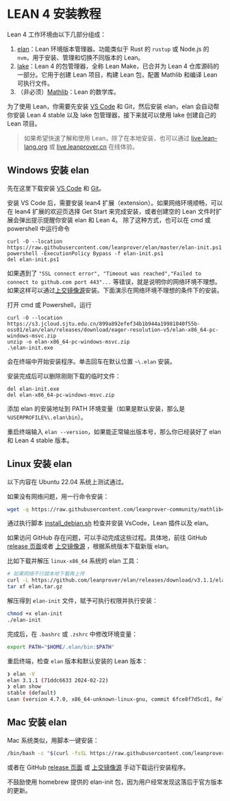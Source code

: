 # LEAN 4 安装教程 

Lean 4 工作环境由以下几部分组成：

1. [elan](https://github.com/leanprover/elan)：Lean 环境版本管理器。功能类似于 Rust 的 `rustup` 或 Node.js 的 `nvm`，用于安装、管理和切换不同版本的 Lean。
2. [lake](https://github.com/leanprover/lake)：Lean 4 的包管理器，全称 Lean Make，已合并为 Lean 4 仓库源码的一部分。它用于创建 Lean 项目，构建 Lean 包，配置 Mathlib 和编译 Lean 可执行文件。
3. （非必须）[Mathlib](https://leanprover-community.github.io/mathlib4_docs/)：Lean 的数学库。

为了使用 Lean，你需要先安装 [VS Code](https://code.visualstudio.com/) 和 Git，然后安装 elan，elan 会自动帮你安装 Lean 4 stable 以及 lake 包管理器，接下来就可以使用 lake 创建自己的 Lean 项目。

> 如果希望快速了解和使用 Lean，除了在本地安装，也可以通过 [live.lean-lang.org](https://live.lean-lang.org) 或 [live.leanprover.cn](https://live.leanprover.cn) 在线体验。

## Windows 安装 elan

先在这里下载安装 [VS Code](https://code.visualstudio.com/download) 和 [Git](https://gitforwindows.org/)。

安装 VS Code 后，需要安装 lean4 扩展（extension）。如果网络环境顺畅，可以在 lean4 扩展的欢迎页选择 Get Start 来完成安装，或者创建空的 Lean 文件时扩展会弹出提示提醒你安装 elan 和 Lean 4。
除了这种方式，也可以在 cmd 或 powershell 中运行命令

```
curl -O --location https://raw.githubusercontent.com/leanprover/elan/master/elan-init.ps1
powershell -ExecutionPolicy Bypass -f elan-init.ps1
del elan-init.ps1
```

如果遇到了 `"SSL connect error", "Timeout was reached","Failed to connect to github.com port 443"...` 等错误，就是说明你的网络环境不理想。如果这样可以通过[上交镜像源](https://s3.jcloud.sjtu.edu.cn/899a892efef34b1b944a19981040f55b-oss01/elan/mirror_clone_list.html)安装。下面演示在网络环境不理想的条件下的安装。

打开 cmd 或 Powershell，运行
```
curl -O --location https://s3.jcloud.sjtu.edu.cn/899a892efef34b1b944a19981040f55b-oss01/elan/elan/releases/download/eager-resolution-v5/elan-x86_64-pc-windows-msvc.zip
unzip -o elan-x86_64-pc-windows-msvc.zip
.\elan-init.exe
```
会在终端中开始安装程序。单击回车在默认位置 `~\.elan` 安装。

安装完成后可以删除刚刚下载的临时文件：

```
del elan-init.exe
del elan-x86_64-pc-windows-msvc.zip
```

添加 elan 的安装地址到 PATH 环境变量（如果是默认安装，那么是 `%USERPROFILE%\.elan\bin`）。

重启终端输入 `elan --version`，如果能正常输出版本号，那么你已经装好了 elan 和 Lean 4 stable 版本。

## Linux 安装 elan

以下内容在 Ubuntu 22.04 系统上测试通过。

如果没有网络问题，用一行命令安装：

```bash
wget -q https://raw.githubusercontent.com/leanprover-community/mathlib4/master/scripts/install_debian.sh && bash install_debian.sh ; rm -f install_debian.sh && source ~/.profile
```

通过执行脚本 [install_debian.sh](https://raw.githubusercontent.com/leanprover-community/mathlib4/master/scripts/install_debian.sh) 检查并安装 VsCode，Lean 插件以及 elan。

如果访问 GitHub 存在问题，可以手动完成这些过程。具体地，前往 GitHub [release 页面](https://github.com/leanprover/elan/releases)或者 [上交镜像源](https://s3.jcloud.sjtu.edu.cn/899a892efef34b1b944a19981040f55b-oss01/elan/mirror_clone_list.html) ，根据系统版本下载新版 elan。

比如下载并解压 `linux-x86_64` 系统的 elan 工具：

```bash
# 如果网络不行就本地下载再上传
curl -L https://github.com/leanprover/elan/releases/download/v3.1.1/elan-x86_64-unknown-linux-gnu.tar.gz -o elan.tar.gz
tar xf elan.tar.gz
```

解压得到 `elan-init` 文件，赋予可执行权限并执行安装：

```bash
chmod +x elan-init
./elan-init
```

完成后，在 `.bashrc` 或 `.zshrc` 中修改环境变量：

```bash
export PATH="$HOME/.elan/bin:$PATH"
```

重启终端，检查 `elan` 版本和默认安装的 Lean 版本：

```bash
❯ elan -V
elan 3.1.1 (71ddc6633 2024-02-22)
❯ elan show
stable (default)
Lean (version 4.7.0, x86_64-unknown-linux-gnu, commit 6fce8f7d5cd1, Release)
```

## Mac 安装 elan

Mac 系统类似，用脚本一键安装：

```bash
/bin/bash -c "$(curl -fsSL https://raw.githubusercontent.com/leanprover-community/mathlib4/master/scripts/install_macos.sh)" && source ~/.profile
```

或者在 GitHub [release 页面](https://github.com/leanprover/elan/releases) 或 [上交镜像源](https://s3.jcloud.sjtu.edu.cn/899a892efef34b1b944a19981040f55b-oss01/elan/mirror_clone_list.html) 手动下载运行安装程序。

不鼓励使用 homebrew 提供的 elan-init 包，因为用户经常发现这落后于官方版本的更新。
